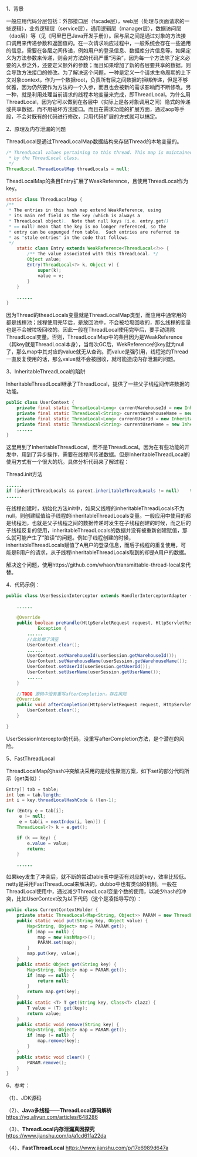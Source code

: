 

1、背景

一般应用代码分层包括：外部接口层（facade层），web层（处理与页面请求的一些逻辑），业务逻辑层（service层），通用逻辑层（manager层），数据访问层（dao层）等（见《阿里巴巴Java开发手册》）。层与层之间是通过对象的方法接口调用来传递参数和返回值的。在一次请求响应过程中，一般系统会存在一些通用的信息，需要在各层之间传递，例如用户的登录信息、数据库分片信息等。如果定义为方法参数来传递，则会对方法的代码严重“污染”，因为每一个方法除了定义必要的入参之外，还要定义额外的参数；而且如果增加了新的各层要共享的数据，则会导致方法接口的修改。为了解决这个问题，一种是定义一个请求生命周期的上下文对象context，作为一个数据root，负责所有层之间数据的捆绑传递，但是不够优雅，因为仍然要作为方法的一个入参，而且也会被新的需求影响而不断修改。另一种，就是利用处理当前请求的线程本地变量来完成，即ThreadLocal。为什么用ThreadLocal，因为它可以做到在各层中（实际上是各对象调用之间）隐式的传递或共享数据，而不用破坏方法接口。而且在需求功能的扩展方面，通过aop等手段，不会对既有的代码进行修改，只用代码扩展的方式就可以搞定。



2、原理及内存泄漏的问题

ThreadLocal是通过ThreadLocalMap数据结构来存储Thread的本地变量的。

```java
/* ThreadLocal values pertaining to this thread. This map is maintained
 * by the ThreadLocal class. 
 */
ThreadLocal.ThreadLocalMap threadLocals = null;
```

TheadLocalMap的条目Entry扩展了WeakReference，且使用ThreadLocal作为key。

```java
static class ThreadLocalMap {    
/**     
 * The entries in this hash map extend WeakReference, using     
 * its main ref field as the key (which is always a     
 * ThreadLocal object).  Note that null keys (i.e. entry.get()     
 * == null) mean that the key is no longer referenced, so the     
 * entry can be expunged from table.  Such entries are referred to    
 * as "stale entries" in the code that follows.     
 */    
    static class Entry extends WeakReference<ThreadLocal<?>> {        
        /** The value associated with this ThreadLocal. */       
        Object value;        
        Entry(ThreadLocal<?> k, Object v) {          
            super(k);           
            value = v;       
        }   
    }
    
    ......
}
```

因为Thread的theadLocals变量就是ThreadLocalMap类型，而应用中通常用的都是线程池；线程使用完毕后，是放回池中，不会被垃圾回收的，那么线程的变量也是不会被垃圾回收的。因此一般在ThreadLocal使用完毕后，要手动清除ThreadLocal变量。否则，ThreadLocalMap中的条目因为是WeakReference（其key就是ThreadLocal本身），当每次GC后，WekReference的key就为null了，那么map中其对应的value就无从查询。而value是强引用，线程池的Thread一直反复使用的话，那么value就不会被回收，就可能造成内存泄漏的问题。



3、InheritableThreadLocal的陷阱

InheritableThreadLocal继承了ThreadLocal，提供了一些父子线程间传递数据的功能。

```java
public class UserContext {      
    private final static ThreadLocal<Long> currentWarehouseId = new InheritableThreadLocal<Long>();     
    private final static ThreadLocal<String> currentWarehouseName = new InheritableThreadLocal<String>();   
    private final static ThreadLocal<Long> currentUserId = new InheritableThreadLocal<Long>();   
    private final static ThreadLocal<String> currentUserName = new InheritableThreadLocal<String>();  
    ......
}
```

这里用到了InheritableThreadLocal，而不是ThreadLocal。因为在有些功能的开发中，用到了异步操作，需要在线程间传递数据。但是InheritableThreadLocal的使用方式有一个很大的坑。具体分析代码来了解过程：

Thread.init方法

```java
......
if (inheritThreadLocals && parent.inheritableThreadLocals != null)    this.inheritableThreadLocals =        ThreadLocal.createInheritedMap(parent.inheritableThreadLocals);
......
```

在线程创建时，初始化方法init中，如果父线程的inheritableThreadLocals不为null，则创建赋值给子线程的inheritableThreadLocals变量。一般应用中使用的都是线程池，也就是父子线程之间的数据传递时发生在子线程创建的时候，而之后的子线程反复的使用，inheritableThreadLocals的数据并没有被重新创建赋值，那么就可能产生了”脏读“的问题。例如子线程创建的时候，inheritableThreadLocals赋值了A用户的登录信息，而后子线程的重复使用，可能是B用户的请求，从子线程inheritableThreadLocals取到的却是A用户的数据。

解决这个问题，使用https://github.com/whaon/transmittable-thread-local来代替。



4、代码示例：

```java
public class UserSessionInterceptor extends HandlerInterceptorAdapter {
    
    ......
        
    @Override
    public boolean preHandle(HttpServletRequest request, HttpServletResponse response, Object handler) throws
            Exception {
        ......
        //此处做了清空
        UserContext.clear();
        ......
        UserContext.setWarehouseId(userSession.getWarehouseId());
        UserContext.setWarehouseName(userSession.getWarehouseName());
        UserContext.setUserId(userSession.getUserId());
        UserContext.setUserName(userSession.getUserName());
		......
    }
    
    //TODO 源码中没有重写afterCompletion，存在风险
    @Override
    public void afterCompletion(HttpServletRequest request, HttpServletResponse response, Object handler, @Nullable Exception ex) throws Exception {
        UserContext.clear();
    }
    
}
```

UserSessionInterceptor的代码，没重写afterCompletion方法，是个潜在的风险。



5、FastThreadLocal

ThreadLocalMap的hash冲突解决采用的是线性探测方案，如下set的部分代码所示（get类似）：

```java
Entry[] tab = table;
int len = tab.length;
int i = key.threadLocalHashCode & (len-1);

for (Entry e = tab[i];
     e != null;
     e = tab[i = nextIndex(i, len)]) {
    ThreadLocal<?> k = e.get();

    if (k == key) {
        e.value = value;
        return;
    }

    ......
```

如果key发生了冲突后，就不断的尝试table表中是否有对应的key，效率比较低。netty是采用FastThreadLocal来解决的，dubbo中也有类似的机制。一般在ThreadLocal使用中，通过减少ThreadLocal变量个数的使用，以减少hash的冲突，比如UserContext改为以下代码（这个是凌指导写的）：

```java
public class CurrentContextHolder {    
    private static ThreadLocal<Map<String, Object>> PARAM = new ThreadLocal<Map<String, Object>>();    
    public static void put(String key, Object value) {        
        Map<String, Object> map = PARAM.get();        
        if (map == null) {           
            map = new HashMap<>();           
            PARAM.set(map);       
        }        
        map.put(key, value);   
    }    
    public static Object get(String key) {       
        Map<String, Object> map = PARAM.get();       
        if (map == null) {           
            return null;       
        }        
        return map.get(key);   
    }    
    public static <T> T get(String key, Class<T> clazz) {     
        T value = (T) get(key);       
        return value;  
    }   
    public static void remove(String key) {       
        Map<String, Object> map = PARAM.get();      
        if (map != null) {            
            map.remove(key);       
        }   
    }    
    public static void clear() {       
        PARAM.remove();   
    }
}
```



6、参考：

（1）、JDK源码

（2）、**Java多线程——ThreadLocal源码解析**  https://yq.aliyun.com/articles/648286

（3）、**ThreadLocal内存泄漏真因探究**  https://www.jianshu.com/p/a1cd61fa22da

（4）、**FastThreadLocal**  https://www.jianshu.com/p/17e6989d647a